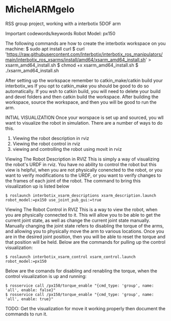# MichelARMgelo
RSS group project, working with a interbotix 5DOF arm

Important codewords/keywords
Robot Model: px150

The following commands are how to create the interbotix workspace on you machine:
$ sudo apt install curl
$ curl 'https://raw.githubusercontent.com/Interbotix/interbotix_ros_manipulators/main/interbotix_ros_xsarms/install/amd64/xsarm_amd64_install.sh' > xsarm_amd64_install.sh
$ chmod +x xsarm_amd64_install.sh
$ ./xsarm_amd64_install.sh


After setting up the workspace remember to catkin_make/catkin build your interbotix_ws
If you opt to catkin_make you should be good to do so automatically. If you wsh to catkin build, you will need to delete
your build and devel folders and then catkin build the workspace.
After building the workspace, source the workspace, and then you will be good to run the arm.

INTIAL VISUALIZATION
Once your worspace is set up and sourced, you wll want to visualize the robot in simulation. There are a number of ways to do this.
1) Viewing the robot description in rviz
2) Viewing the robot control in rviz
3) viewing and controlling the robot using movit in rviz

Viewing The Robot Description in RVIZ
This is simply a way of visualizing the robot's URDF in rviz. You have no ability to control the robot but this view is helpful, when you are not physically conencted to the robot, or you want to verify modifications to the URDF, or you want to verify changes to the frames of each joint of the robot.
The command to bring this visualization up is listed below

`$ roslaunch interbotix_xsarm_descriptions xsarm_description.launch robot_model:=px150 use_joint_pub_gui:=true`

Viewing The Robot Control in RVIZ
This is a way to view the robot, when you are physically connected to it. This will allow you to be able to get the current joint state, as well as change the current joint state manually. Manually changing the joint state refers to disabling the torque of the arms, and allowing you to physically move the arm to various locations. Once you are in the desired joint position, then you will be able to reset the torque and that position will be held.
Below are the commands for pulling up the control visualization:

`$ roslaunch interbotix_xsarm_control xsarm_control.launch robot_model:=px150`

Below are the comands for disabling and renabling the torque, when the control visualization is up and running:

`$ rosservice call /px150/torque_enable "{cmd_type: 'group', name: 'all', enable: false}"`        
`$ rosservice call /px150/torque_enable "{cmd_type: 'group', name: 'all', enable: true}"`


TODO: 
Get the visualization for move it working properly then document the commands to run it. 

